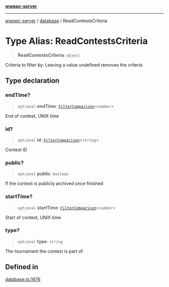 [**wwppc-server**](../../README.md)

***

[wwppc-server](../../modules.md) / [database](../README.md) / ReadContestsCriteria

# Type Alias: ReadContestsCriteria

> **ReadContestsCriteria**: `object`

Criteria to filter by. Leaving a value undefined removes the criteria

## Type declaration

### endTime?

> `optional` **endTime**: [`FilterComparison`](../../util/type-aliases/FilterComparison.md)\<`number`\>

End of contest, UNIX time

### id?

> `optional` **id**: [`FilterComparison`](../../util/type-aliases/FilterComparison.md)\<`string`\>

Contest ID

### public?

> `optional` **public**: `boolean`

If the contest is publicly archived once finished

### startTime?

> `optional` **startTime**: [`FilterComparison`](../../util/type-aliases/FilterComparison.md)\<`number`\>

Start of contest, UNIX time

### type?

> `optional` **type**: `string`

The tournament the contest is part of

## Defined in

[database.ts:1676](https://github.com/WWPPC/WWPPC-server/blob/f21384f154c6e2184ddc59d99a3230ee362152e8/src/database.ts#L1676)
